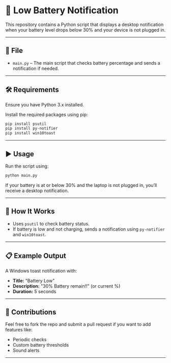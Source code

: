 # 📘 Low Battery Notification

This repository contains a Python script that displays a desktop notification when your battery level drops below 30% and your device is not plugged in.

---

## 📂 File

- `main.py` – The main script that checks battery percentage and sends a notification if needed.

---

## 🛠️ Requirements

Ensure you have Python 3.x installed.

Install the required packages using pip:

```bash
pip install psutil
pip install py-notifier
pip install win10toast
```

---

## ▶️ Usage

Run the script using:

```bash
python main.py
```

If your battery is at or below 30% and the laptop is not plugged in, you’ll receive a desktop notification.

---

## 🔧 How It Works

- Uses `psutil` to check battery status.
- If battery is low and not charging, sends a notification using `py-notifier` and `win10toast`.

---

## 📋 Example Output

A Windows toast notification with:

- **Title:** "Battery Low"
- **Description:** "30% Battery remain!!" (or current %)
- **Duration:** 5 seconds

---

## 🤝 Contributions

Feel free to fork the repo and submit a pull request if you want to add features like:
- Periodic checks
- Custom battery thresholds
- Sound alerts

---

